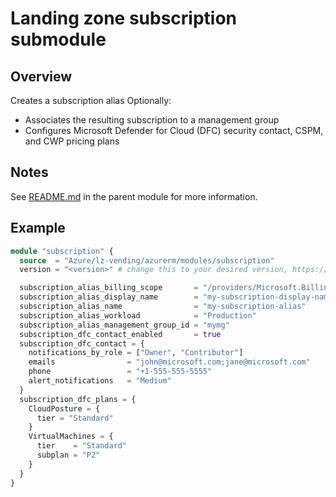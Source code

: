# Landing zone subscription submodule

## Overview

Creates a subscription alias
Optionally:

- Associates the resulting subscription to a management group
- Configures Microsoft Defender for Cloud (DFC) security contact, CSPM, and CWP pricing plans

## Notes

See [README.md](https://github.com/Azure/terraform-azurerm-lz-vending#readme) in the parent module for more information.

## Example

```terraform
module "subscription" {
  source  = "Azure/lz-vending/azurerm/modules/subscription"
  version = "<version>" # change this to your desired version, https://www.terraform.io/language/expressions/version-constraints

  subscription_alias_billing_scope       = "/providers/Microsoft.Billing/billingAccounts/1234567/enrollmentAccounts/123456"
  subscription_alias_display_name        = "my-subscription-display-name"
  subscription_alias_name                = "my-subscription-alias"
  subscription_alias_workload            = "Production"
  subscription_alias_management_group_id = "mymg"
  subscription_dfc_contact_enabled       = true
  subscription_dfc_contact = {
    notifications_by_role = ["Owner", "Contributor"]
    emails                = "john@microsoft.com;jane@microsoft.com"
    phone                 = "+1-555-555-5555"
    alert_notifications   = "Medium"
  }
  subscription_dfc_plans = {
    CloudPosture = {
      tier = "Standard"
    }
    VirtualMachines = {
      tier    = "Standard"
      subplan = "P2"
    }
  }
}
```
